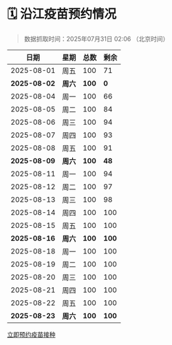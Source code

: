 # 🗓️ 沿江疫苗预约情况

> 数据抓取时间：2025年07月31日 02:06 （北京时间）

| 日期 | 星期 | 总数 | 剩余 |
|------|------|------|------|
| 2025-08-01 | 周五 | 100 | 71 |
| **2025-08-02** | **周六** | **100** | **0** |
| 2025-08-04 | 周一 | 100 | 66 |
| 2025-08-05 | 周二 | 100 | 84 |
| 2025-08-06 | 周三 | 100 | 94 |
| 2025-08-07 | 周四 | 100 | 93 |
| 2025-08-08 | 周五 | 100 | 91 |
| **2025-08-09** | **周六** | **100** | **48** |
| 2025-08-11 | 周一 | 100 | 94 |
| 2025-08-12 | 周二 | 100 | 97 |
| 2025-08-13 | 周三 | 100 | 98 |
| 2025-08-14 | 周四 | 100 | 100 |
| 2025-08-15 | 周五 | 100 | 100 |
| **2025-08-16** | **周六** | **100** | **100** |
| 2025-08-18 | 周一 | 100 | 100 |
| 2025-08-19 | 周二 | 100 | 100 |
| 2025-08-20 | 周三 | 100 | 100 |
| 2025-08-21 | 周四 | 100 | 100 |
| 2025-08-22 | 周五 | 100 | 100 |
| **2025-08-23** | **周六** | **100** | **100** |


<div class="button-container">
<a class="btn" href="http://yfzweb.ishequ.net/#/login" target="_blank">立即预约疫苗接种</a>
</div>
